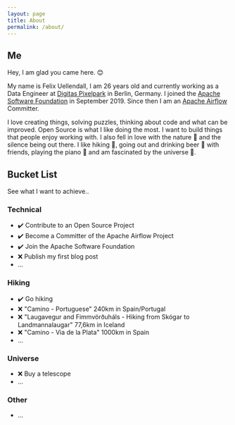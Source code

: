 ```yaml
---
layout: page
title: About
permalink: /about/
---
```


## Me

Hey, I am glad you came here. 😊

My name is Felix Uellendall, I am 26 years old and currently working as a Data Engineer at
[Digitas Pixelpark](https://www.digitaspixelpark.com/) in Berlin, Germany.
I joined the [Apache Software Foundation](https://www.apache.org/) in September 2019.
Since then I am an [Apache Airflow](https://github.com/apache/airflow) Committer.

I love creating things, solving puzzles, thinking about code and what can be improved.
Open Source is what I like doing the most. I want to build things that people enjoy working with.
I also fell in love with the nature 🍃 and the silence being out there.
I like hiking 🌄, going out and drinking beer 🍻 with friends,
playing the piano 🎹 and am fascinated by the universe 🌌.

## Bucket List

See what I want to achieve..

### Technical

- ✔️ Contribute to an Open Source Project
- ✔️ Become a Committer of the Apache Airflow Project
- ✔️ Join the Apache Software Foundation
- ❌ Publish my first blog post
- ...

### Hiking

- ✔️ Go hiking
- ❌ "Camino - Portuguese" 240km in Spain/Portugal
- ❌ "Laugavegur and Fimmvörðuháls - Hiking from Skógar to Landmannalaugar" 77,6km in Iceland
- ❌ "Camino - Via de la Plata" 1000km in Spain
- ...

### Universe

- ❌ Buy a telescope
- ...

### Other

- ...
